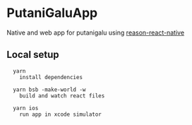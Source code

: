 # PutaniGaluApp

Native and web app for putanigalu using [reason-react-native](https://reason-react-native.github.io/)

## Local setup

```shell
  yarn
    install dependencies

  yarn bsb -make-world -w
    build and watch react files

  yarn ios
    run app in xcode simulator
```
